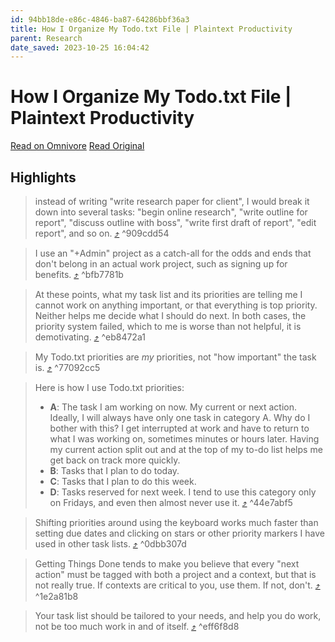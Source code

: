 ```yaml
---
id: 94bb18de-e86c-4846-ba87-64286bbf36a3
title: How I Organize My Todo.txt File | Plaintext Productivity
parent: Research
date_saved: 2023-10-25 16:04:42
---
```


# How I Organize My Todo.txt File | Plaintext Productivity

[Read on Omnivore](https://omnivore.app/me/http-plaintext-productivity-net-1-03-how-i-organize-my-todo-txt--18b6726d4e8)
[Read Original](http://plaintext-productivity.net/1-03-how-i-organize-my-todo-txt-file.html)

## Highlights

> instead of writing "write research paper for client", I would break it down into several tasks: "begin online research", "write outline for report", "discuss outline with boss", "write first draft of report", "edit report", and so on. [⤴️](https://omnivore.app/me/http-plaintext-productivity-net-1-03-how-i-organize-my-todo-txt--18b6726d4e8#909cdd54-938c-4e1c-bcbc-055525b4dc0b)  ^909cdd54

> I use an "+Admin" project as a catch-all for the odds and ends that don't belong in an actual work project, such as signing up for benefits. [⤴️](https://omnivore.app/me/http-plaintext-productivity-net-1-03-how-i-organize-my-todo-txt--18b6726d4e8#bfb7781b-9058-4346-abce-df8105a79f93)  ^bfb7781b

> At these points, what my task list and its priorities are telling me I cannot work on anything important, or that everything is top priority. Neither helps me decide what I should do next. In both cases, the priority system failed, which to me is worse than not helpful, it is demotivating. [⤴️](https://omnivore.app/me/http-plaintext-productivity-net-1-03-how-i-organize-my-todo-txt--18b6726d4e8#eb8472a1-8993-4fe5-8124-fe021c7a7981)  ^eb8472a1

> My Todo.txt priorities are _my_ priorities, not "how important" the task is. [⤴️](https://omnivore.app/me/http-plaintext-productivity-net-1-03-how-i-organize-my-todo-txt--18b6726d4e8#77092cc5-8636-4c5f-991f-e167da1f854d)  ^77092cc5

> Here is how I use Todo.txt priorities:
> 
> * **A**: The task I am working on now. My current or next action. Ideally, I will always have only one task in category A. Why do I bother with this? I get interrupted at work and have to return to what I was working on, sometimes minutes or hours later. Having my current action split out and at the top of my to-do list helps me get back on track more quickly.
> * **B**: Tasks that I plan to do today.
> * **C**: Tasks that I plan to do this week.
> * **D**: Tasks reserved for next week. I tend to use this category only on Fridays, and even then almost never use it. [⤴️](https://omnivore.app/me/http-plaintext-productivity-net-1-03-how-i-organize-my-todo-txt--18b6726d4e8#44e7abf5-256b-4b5f-b28d-230e8d0d3fec)  ^44e7abf5

> Shifting priorities around using the keyboard works much faster than setting due dates and clicking on stars or other priority markers I have used in other task lists. [⤴️](https://omnivore.app/me/http-plaintext-productivity-net-1-03-how-i-organize-my-todo-txt--18b6726d4e8#0dbb307d-2352-426c-9b70-f0854aad90f7)  ^0dbb307d

> Getting Things Done tends to make you believe that every "next action" must be tagged with both a project and a context, but that is not really true. If contexts are critical to you, use them. If not, don't. [⤴️](https://omnivore.app/me/http-plaintext-productivity-net-1-03-how-i-organize-my-todo-txt--18b6726d4e8#1e2a81b8-d012-4a51-83cd-e353ff4c55fb)  ^1e2a81b8

> Your task list should be tailored to your needs, and help you do work, not be too much work in and of itself. [⤴️](https://omnivore.app/me/http-plaintext-productivity-net-1-03-how-i-organize-my-todo-txt--18b6726d4e8#eff6f8d8-0fe3-45a6-94fd-2a3ff3d82712)  ^eff6f8d8

